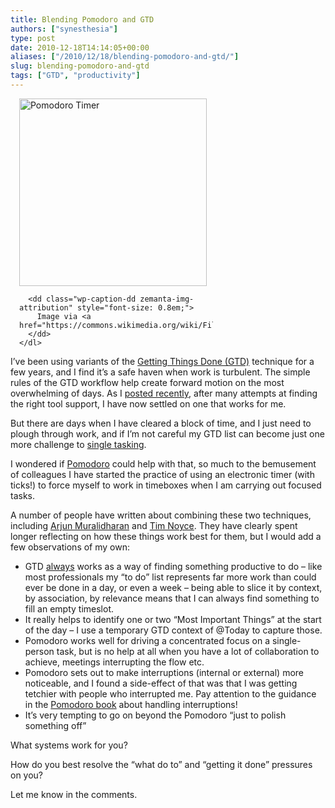 ```yaml
---
title: Blending Pomodoro and GTD
authors: ["synesthesia"]
type: post
date: 2010-12-18T14:14:05+00:00
aliases: ["/2010/12/18/blending-pomodoro-and-gtd/"]
slug: blending-pomodoro-and-gtd
tags: ["GTD", "productivity"]
---
```

<div class="zemanta-img" style="margin: 1em; display: block;">
  <div>
    <dl class="wp-caption alignright" style="width: 310px;">
      <dt class="wp-caption-dt">
        <a href="https://commons.wikimedia.org/wiki/File:Il_pomodoro.jpg"><img title="Pomodoro Timer" src="https://upload.wikimedia.org/wikipedia/commons/thumb/3/34/Il_pomodoro.jpg/300px-Il_pomodoro.jpg" alt="Pomodoro Timer" width="300" height="300" /></a>
      </dt>
      
      <dd class="wp-caption-dd zemanta-img-attribution" style="font-size: 0.8em;">
        Image via <a href="https://commons.wikimedia.org/wiki/File:Il_pomodoro.jpg">Wikipedia</a>
      </dd>
    </dl>
  </div>
</div>

I’ve been using variants of the [Getting Things Done (GTD)][1] technique for a few years, and I find it’s a safe haven when work is turbulent. The simple rules of the GTD workflow help create forward motion on the most overwhelming of days. As I [posted recently][2], after many attempts at finding the right tool support, I have now settled on one that works for me.

But there are days when I have cleared a block of time, and I just need to plough through work, and if I’m not careful my GTD list can become just one more challenge to [single tasking][3].

I wondered if [Pomodoro][4] could help with that, so much to the bemusement of colleagues I have started the practice of using an electronic timer (with ticks!) to force myself to work in timeboxes when I am carrying out focused tasks.

A number of people have written about combining these two techniques, including [Arjun Muralidharan][5] and [Tim Noyce][6]. They have clearly spent longer reflecting on how these things work best for them, but I would add a few observations of my own:

  * GTD <span style="text-decoration: underline;">always</span> works as a way of finding something productive to do – like most professionals my “to do” list represents far more work than could ever be done in a day, or even a week – being able to slice it by context, by association, by relevance means that I can always find something to fill an empty timeslot.
  * It really helps to identify one or two &#8220;Most Important Things&#8221; at the start of the day &#8211; I use a temporary GTD context of @Today to capture those.
  * Pomodoro works well for driving a concentrated focus on a single-person task, but is no help at all when you have a lot of collaboration to achieve, meetings interrupting the flow etc.
  * Pomodoro sets out to make interruptions (internal or external) more noticeable, and I found a side-effect of that was that I was getting tetchier with people who interrupted me. Pay attention to the guidance in the [Pomodoro book][7] about handling interruptions!
  * It’s very tempting to go on beyond the Pomodoro “just to polish something off”

What systems work for you?

How do you best resolve the “what do to” and “getting it done” pressures on you?

Let me know in the comments.

<div class="zemanta-pixie" style="margin-top: 10px; height: 15px;">
  <img class="zemanta-pixie-img" style="border: none; float: right;" src="http://img.zemanta.com/pixy.gif?x-id=28c6b5af-d519-4517-918b-9232bd2d6c49" alt="" /><span class="zem-script more-info pretty-attribution"></span>
</div>

 [1]: http://en.wikipedia.org/wiki/Getting_Things_Done
 [2]: /2010/12/18/getting-things-done-gtd/
 [3]: http://zenhabits.net/how-not-to-multitask-work-simpler-and/
 [4]: http://www.pomodorotechnique.com/
 [5]: http://theproductivestudent.com/implementing-the-pomodoro-into-gtd
 [6]: http://tim.noyce.eu/2009/08/13/gtd-and-the-pomodoro-technique/
 [7]: http://www.scribd.com/doc/36672142/The-Pomodoro-Technique
